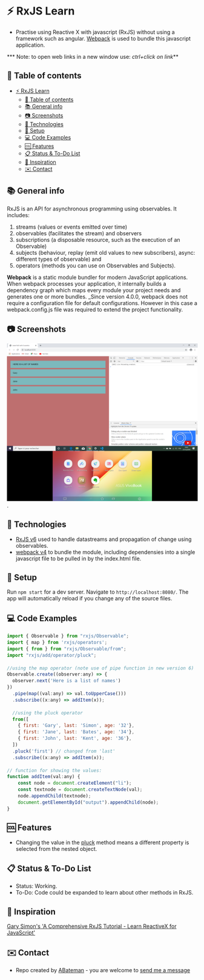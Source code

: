 # :zap: RxJS Learn

* Practise using Reactive X with javascript (RxJS) without using a framework such as angular. [Webpack](https://webpack.js.org/) is used to bundle this javascript application.

*** Note: to open web links in a new window use: _ctrl+click on link_**

## :page_facing_up: Table of contents

* [:zap: RxJS Learn](#zap-rxjs-learn)
  * [:page_facing_up: Table of contents](#page_facing_up-table-of-contents)
  * [:books: General info](#books-general-info)
  * [:camera: Screenshots](#camera-screenshots)
  * [:signal_strength: Technologies](#signal_strength-technologies)
  * [:floppy_disk: Setup](#floppy_disk-setup)
  * [:computer: Code Examples](#computer-code-examples)
  * [:cool: Features](#cool-features)
  * [:clipboard: Status & To-Do List](#clipboard-status--to-do-list)
  * [:clap: Inspiration](#clap-inspiration)
  * [:envelope: Contact](#envelope-contact)

## :books: General info

RxJS is an API for asynchronous programming using observables. It includes:

1. streams (values or events emitted over time)
2. observables (facilitates the stream) and observers
3. subscriptions (a disposable resource, such as the execution of an Observable)
4. subjects (behaviour, replay (emit old values to new subscribers), async: different types of observable) and
5. operators (methods you can use on Observables and Subjects).

**Webpack** is a static module bundler for modern JavaScript applications. When webpack processes your application, it internally builds a dependency graph which maps every module your project needs and generates one or more bundles. _Since version 4.0.0, webpack does not require a configuration file for default configurations. However in this case a webpack.config.js file was required to extend the project functionality.

## :camera: Screenshots

![Example screenshot](./img/rxjs.png).

## :signal_strength: Technologies

* [RxJS v6](https://rxjs.dev/) used to handle datastreams and propagation of change using observables.
* [webpack v4](https://webpack.js.org/) to bundle the module, including dependensies into a single javascript file to be pulled in by the index.html file.

## :floppy_disk: Setup

Run `npm start` for a dev server. Navigate to `http://localhost:8080/`. The app will automatically reload if you change any of the source files.

## :computer: Code Examples

```javascript
import { Observable } from "rxjs/Observable";
import { map } from 'rxjs/operators';
import { from } from "rxjs/Observable/from";
import "rxjs/add/operator/pluck";

//using the map operator (note use of pipe function in new version 6)
Observable.create((observer:any) => {
  observer.next('Here is a list of names')
})
  .pipe(map((val:any) => val.toUpperCase()))
  .subscribe((x:any) => addItem(x));

  //using the pluck operator
  from([
    { first: 'Gary', last: 'Simon', age: '32'},
    { first: 'Jane', last: 'Bates', age: '34'},
    { first: 'John', last: 'Kent', age: '36'},
  ])
  .pluck('first') // changed from 'last'
  .subscribe((x:any) => addItem(x));

// function for showing the values:
function addItem(val:any) {
    const node = document.createElement("li");
    const textnode = document.createTextNode(val);
    node.appendChild(textnode);
    document.getElementById("output").appendChild(node);
}

```

## :cool: Features

* Changing the value in the [pluck](http://reactivex.io/rxjs/class/es6/Observable.js~Observable.html#instance-method-pluck) method means a different property is selected from the nested object.

## :clipboard: Status & To-Do List

* Status: Working.
* To-Do: Code could be expanded to learn about other methods in RxJS.

## :clap: Inspiration

[Gary Simon's 'A Comprehensive RxJS Tutorial - Learn ReactiveX for JavaScript'](https://coursetro.com/courses/25/A-Comprehensive-RxJS-Tutorial---Learn-ReactiveX-for-JavaScript-)

## :envelope: Contact

* Repo created by [ABateman](https://www.andrewbateman.org) - you are welcome to [send me a message](https://andrewbateman.org/contact)
